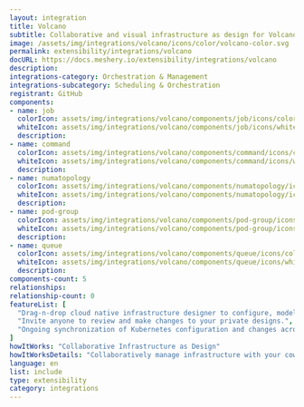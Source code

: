 ```yaml
---
layout: integration
title: Volcano
subtitle: Collaborative and visual infrastructure as design for Volcano
image: /assets/img/integrations/volcano/icons/color/volcano-color.svg
permalink: extensibility/integrations/volcano
docURL: https://docs.meshery.io/extensibility/integrations/volcano
description: 
integrations-category: Orchestration & Management
integrations-subcategory: Scheduling & Orchestration
registrant: GitHub
components: 
- name: job
  colorIcon: assets/img/integrations/volcano/components/job/icons/color/job-color.svg
  whiteIcon: assets/img/integrations/volcano/components/job/icons/white/job-white.svg
  description: 
- name: command
  colorIcon: assets/img/integrations/volcano/components/command/icons/color/command-color.svg
  whiteIcon: assets/img/integrations/volcano/components/command/icons/white/command-white.svg
  description: 
- name: numatopology
  colorIcon: assets/img/integrations/volcano/components/numatopology/icons/color/numatopology-color.svg
  whiteIcon: assets/img/integrations/volcano/components/numatopology/icons/white/numatopology-white.svg
  description: 
- name: pod-group
  colorIcon: assets/img/integrations/volcano/components/pod-group/icons/color/pod-group-color.svg
  whiteIcon: assets/img/integrations/volcano/components/pod-group/icons/white/pod-group-white.svg
  description: 
- name: queue
  colorIcon: assets/img/integrations/volcano/components/queue/icons/color/queue-color.svg
  whiteIcon: assets/img/integrations/volcano/components/queue/icons/white/queue-white.svg
  description: 
components-count: 5
relationships: 
relationship-count: 0
featureList: [
  "Drag-n-drop cloud native infrastructure designer to configure, model, and deploy your workloads.",
  "Invite anyone to review and make changes to your private designs.",
  "Ongoing synchronization of Kubernetes configuration and changes across any number of clusters."
]
howItWorks: "Collaborative Infrastructure as Design"
howItWorksDetails: "Collaboratively manage infrastructure with your coworkers synchronously sharing the same designs."
language: en
list: include
type: extensibility
category: integrations
---
```

